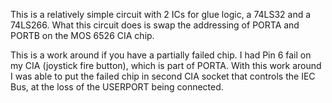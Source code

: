 This is a relatively simple circuit with 2 ICs for glue logic, a 74LS32 and a 74LS266. What this circuit does is swap the addressing of PORTA and PORTB on the MOS 6526 CIA chip. 

This is a work around if you have a partially failed chip. I had Pin 6 fail on my CIA (joystick fire button), which is part of PORTA. With this work around I was able to put the failed chip in second CIA socket that controls the IEC Bus, at the loss of the USERPORT being connected.

